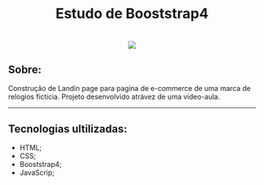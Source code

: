 <h1 align="center">Estudo de Booststrap4</h1>

<h1 align="center">
<img src="img/Apresentacao.gif">
</h1>

## Sobre:
Construção de Landin page para pagina de e-commerce de uma marca de relogios ficticia. Projeto desenvolvido atrávez de uma video-aula.

---

## Tecnologias ultilizadas:
- HTML;
- CSS;
- Booststrap4;
- JavaScrip;